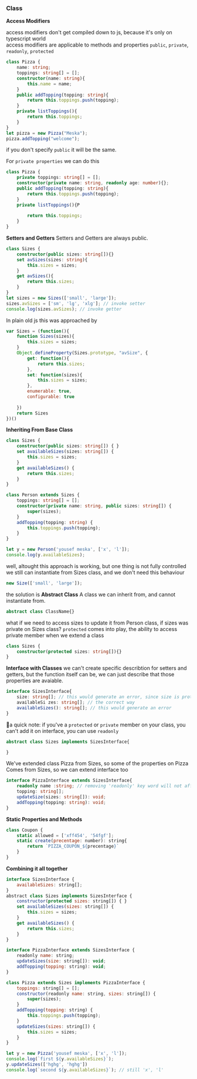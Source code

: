 
### Class

**Access Modifiers**

access modifiers don't get compiled down to js, because it's only on typescript world<br>
access modifiers are applicable to methods and properties
`public`, `private`, `readonly`, `protected`

```ts
class Pizza {
    name: string;
    toppings: string[] = [];
    constructor(name: string){
        this.name = name;
    }
    public addTopping(topping: string){
        return this.toppings.push(topping);
    }
    private listToppings(){
        return this.toppings;
    }
}
let pizza = new Pizza("Meska");
pizza.addTopping("welcome");
```

if you don't specify `public` it will be the same.

For `private properties` we can do this

```ts
class Pizza {
    private toppings: string[] = [];
    constructor(private name: string, readonly age: number){};
    public addTopping(topping: string){
        return this.toppings.push(topping);
    }
    private listToppings(){P
    
        return this.toppings;
    }
}
```

**Setters and Getters**
Setters and Getters are always public.

```ts
class Sizes {
    constructor(public sizes: string[]){}
    set avSizes(sizes: string){
        this.sizes = sizes;
    }
    get avSizes(){
        return this.sizes;
    }
}
let sizes = new Sizes(['small', 'large']);
sizes.avSizes = ['sm', 'lg', 'xlg']; // invoke setter
console.log(sizes.avSizes); // invoke getter

```

In plain old js this was approached by

```js
var Sizes = (function(){
    function Sizes(sizes){
        this.sizes = sizes;
    }
    Object.defineProperty(Sizes.prototype, "avSize", {
        get: function(){
            return this.sizes;
        },
        set: function(sizes){
            this.sizes = sizes;
        },
        enumerable: true,
        configurable: true
        
    })
    return Sizes
})()
```

**Inheriting From Base Class**

```ts
class Sizes {
    constructor(public sizes: string[]) { }
    set availableSizes(sizes: string[]) {
        this.sizes = sizes;
    }
    get availableSizes() {
        return this.sizes;
    }
}

class Person extends Sizes {
    toppings: string[] = [];
    constructor(private name: string, public sizes: string[]) {
        super(sizes);
    }
    addTopping(topping: string) {
        this.toppings.push(topping);
    }
}

let y = new Person('yousef meska', ['x', 'l']);
console.log(y.availableSizes);
```

well, altought this approach is working, but one thing is not fully controlled
we still can instantiate from Sizes class, and we don't need this behaviour

```ts
new Size(['small', 'large']);
```

the solution is
**Abstract Class**
A class we can inherit from, and cannot instantiate from.

```ts
abstract class ClassName{}
```

what if we need to access sizes to update it from Person class, if sizes was private on Sizes class?
`protected` comes into play, the ability to access private member when we extend a class

```ts
class Sizes {
    constructor(protected sizes: string[]){}
}
```

**Interface with Classes**
we can't create specific describtion for setters and getters, but the function itself can be, we can just describe that those properties are avaiable.

```ts
interface SizesInterface{
    size: string[]; // this would generate an error, since size is protected member
    availableSi zes: string[]; // the correct way
    availableSizes(): string[]; // this would generate an error
}
```

🔺a quick note:
if you've a `protected` or `private` member on your class, you can't add it on interface, you can use `readonly`

```ts
abstract class Sizes implements SizesInterface{

}

```

We've extended class Pizza from Sizes, so some of the properties on Pizza Comes from Sizes, so we can extend interface too

```ts
interface PizzaInterface extends SizesInterface{
    readonly name :string; // removing 'readonly' key word will not affec anything, but for type safey it's there
    topping: string[];
    updateSize(sizes: string[]): void;
    addTopping(topping: string): void;
}
```

**Static Properties and Methods**

```js
class Coupon {
    static allowed = ['xff454', '54fgf'];
    static create(precentage: number): string{
        return `PIZZA_COUPON_${precentage}`
    }
}
```

**Combining it all together**

```js
interface SizesInterface {
    availableSizes: string[];
}
abstract class Sizes implements SizesInterface {
    constructor(protected sizes: string[]) { }
    set availableSizes(sizes: string[]) {
        this.sizes = sizes;
    }
    get availableSizes() {
        return this.sizes;
    }
}

interface PizzaInterface extends SizesInterface {
    readonly name: string;
    updateSizes(size: string[]): void;
    addTopping(topping: string): void;
}

class Pizza extends Sizes implements PizzaInterface {
    toppings: string[] = [];
    constructor(readonly name: string, sizes: string[]) {
        super(sizes);
    }
    addTopping(topping: string) {
        this.toppings.push(topping);
    }
    updateSizes(sizes: string[]) {
        this.sizes = sizes;
    }
}

let y = new Pizza('yousef meska', ['x', 'l']);
console.log(`first ${y.availableSizes}`);
y.updateSizes(['hghg', 'hghg'])
console.log(`second ${y.availableSizes}`); // still 'x', 'l'
```
